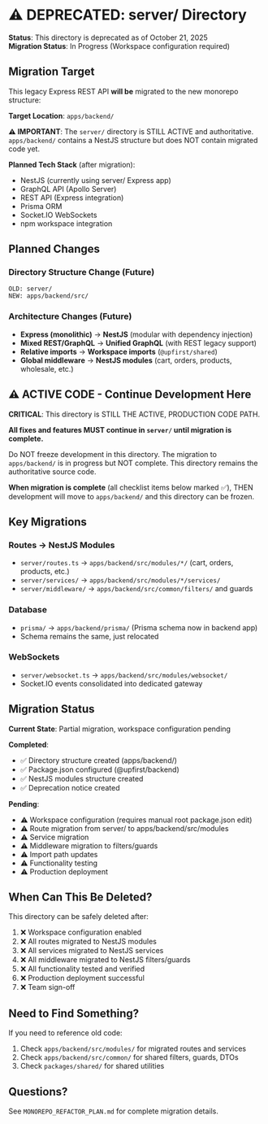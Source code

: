# ⚠️ DEPRECATED: server/ Directory

**Status**: This directory is deprecated as of October 21, 2025  
**Migration Status**: In Progress (Workspace configuration required)

## Migration Target

This legacy Express REST API **will be** migrated to the new monorepo structure:

**Target Location**: `apps/backend/`

**⚠️ IMPORTANT**: The `server/` directory is STILL ACTIVE and authoritative. `apps/backend/` contains a NestJS structure but does NOT contain migrated code yet.

**Planned Tech Stack** (after migration):
- NestJS (currently using server/ Express app)
- GraphQL API (Apollo Server)
- REST API (Express integration)
- Prisma ORM
- Socket.IO WebSockets
- npm workspace integration

## Planned Changes

### Directory Structure Change (Future)
```
OLD: server/
NEW: apps/backend/src/
```

### Architecture Changes (Future)
- **Express (monolithic)** → **NestJS** (modular with dependency injection)
- **Mixed REST/GraphQL** → **Unified GraphQL** (with REST legacy support)
- **Relative imports** → **Workspace imports** (`@upfirst/shared`)
- **Global middleware** → **NestJS modules** (cart, orders, products, wholesale, etc.)

## ⚠️ ACTIVE CODE - Continue Development Here

**CRITICAL**: This directory is STILL THE ACTIVE, PRODUCTION CODE PATH.

**All fixes and features MUST continue in `server/` until migration is complete.**

Do NOT freeze development in this directory. The migration to `apps/backend/` is in progress but NOT complete. This directory remains the authoritative source code.

**When migration is complete** (all checklist items below marked ✅), THEN development will move to `apps/backend/` and this directory can be frozen.

## Key Migrations

### Routes → NestJS Modules
- `server/routes.ts` → `apps/backend/src/modules/*/` (cart, orders, products, etc.)
- `server/services/` → `apps/backend/src/modules/*/services/`
- `server/middleware/` → `apps/backend/src/common/filters/` and guards

### Database
- `prisma/` → `apps/backend/prisma/` (Prisma schema now in backend app)
- Schema remains the same, just relocated

### WebSockets
- `server/websocket.ts` → `apps/backend/src/modules/websocket/`
- Socket.IO events consolidated into dedicated gateway

## Migration Status

**Current State**: Partial migration, workspace configuration pending

**Completed**:
- ✅ Directory structure created (apps/backend/)
- ✅ Package.json configured (@upfirst/backend)
- ✅ NestJS modules structure created
- ✅ Deprecation notice created

**Pending**:
- ⚠️ Workspace configuration (requires manual root package.json edit)
- ⚠️ Route migration from server/ to apps/backend/src/modules
- ⚠️ Service migration
- ⚠️ Middleware migration to filters/guards
- ⚠️ Import path updates
- ⚠️ Functionality testing
- ⚠️ Production deployment

## When Can This Be Deleted?

This directory can be safely deleted after:
1. ❌ Workspace configuration enabled
2. ❌ All routes migrated to NestJS modules
3. ❌ All services migrated to NestJS services
4. ❌ All middleware migrated to NestJS filters/guards
5. ❌ All functionality tested and verified
6. ❌ Production deployment successful
7. ❌ Team sign-off

## Need to Find Something?

If you need to reference old code:
1. Check `apps/backend/src/modules/` for migrated routes and services
2. Check `apps/backend/src/common/` for shared filters, guards, DTOs
3. Check `packages/shared/` for shared utilities

## Questions?

See `MONOREPO_REFACTOR_PLAN.md` for complete migration details.
